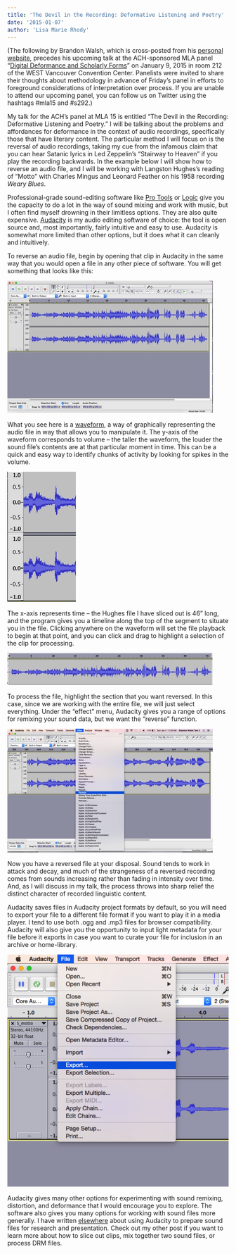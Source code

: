 ```yaml
---
title: 'The Devil in the Recording: Deformative Listening and Poetry'
date: '2015-01-07'
author: 'Lisa Marie Rhody'
---
```

(The following by Brandon Walsh, which is cross-posted from his [personal website](http://bmw9t.github.io/), precedes his upcoming talk at the ACH-sponsored MLA panel “[Digital Deformance and Scholarly Forms](http://www.mla.org/program_details?prog_id=292&year=2015)” on January 9, 2015 in room 212 of the WEST Vancouver Convention Center. Panelists were invited to share their thoughts about methodology in advance of Friday’s panel in efforts to foreground considerations of interpretation over process. If you are unable to attend our upcoming panel, you can follow us on Twitter using the hashtags #mla15 and #s292.)

My talk for the ACH’s panel at MLA 15 is entitled “The Devil in the Recording: Deformative Listening and Poetry.” I will be talking about the problems and affordances for deformance in the context of audio recordings, specifically those that have literary content. The particular method I will focus on is the reversal of audio recordings, taking my cue from the infamous claim that you can hear Satanic lyrics in Led Zeppelin’s “Stairway to Heaven” if you play the recording backwards. In the example below I will show how to reverse an audio file, and I will be working with Langston Hughes’s reading of “Motto” with Charles Mingus and Leonard Feather on his 1958 recording *Weary Blues*.

Professional-grade sound-editing software like [Pro Tools](http://www.avid.com/us/products/family/pro-tools/) or [Logic](https://www.apple.com/logic-pro/) give you the capacity to do a lot in the way of sound mixing and work with music, but I often find myself drowning in their limitless options. They are also quite expensive. [Audacity](http://audacity.sourceforge.net/) is my audio editing software of choice: the tool is open source and, most importantly, fairly intuitive and easy to use. Audacity is somewhat more limited than other options, but it does what it can cleanly and intuitively.

To reverse an audio file, begin by opening that clip in Audacity in the same way that you would open a file in any other piece of software. You will get something that looks like this:

![Screenshot of Audacity's main screen with a single track of audio added](figure-1.jpg)

What you see here is a [waveform](http://manual.audacityteam.org/o/man/audacity_waveform.html), a way of graphically representing the audio file in way that allows you to manipulate it. The y-axis of the waveform corresponds to volume – the taller the waveform, the louder the sound file’s contents are at that particular moment in time. This can be a quick and easy way to identify chunks of activity by looking for spikes in the volume.

![Close-up screenshot of an audio waveform in Audacity](figure-2.jpg)

The x-axis represents time – the Hughes file I have sliced out is 46” long, and the program gives you a timeline along the top of the segment to situate you in the file. Clicking anywhere on the waveform will set the file playback to begin at that point, and you can click and drag to highlight a selection of the clip for processing.

![Screenshot of an Audacity audio track with a time selection highlighted](figure-3.jpg)

To process the file, highlight the section that you want reversed. In this case, since we are working with the entire file, we will just select everything. Under the “effect” menu, Audacity gives you a range of options for remixing your sound data, but we want the “reverse” function.

![Screenshot highlighting the Effect > Reverse menu option in Audacity](figure-4.jpg)

Now you have a reversed file at your disposal. Sound tends to work in attack and decay, and much of the strangeness of a reversed recording comes from sounds increasing rather than fading in intensity over time. And, as I will discuss in my talk, the process throws into sharp relief the distinct character of recorded linguistic content.

Audacity saves files in Audacity project formats by default, so you will need to export your file to a different file format if you want to play it in a media player. I tend to use both .ogg and .mp3 files for browser compatibility. Audacity will also give you the opportunity to input light metadata for your file before it exports in case you want to curate your file for inclusion in an archive or home-library.

![Screenshot highlighting the File > Export menu option in Audacity](figure-5.png)

Audacity gives many other options for experimenting with sound remixing, distortion, and deformance that I would encourage you to explore. The software also gives you many options for working with sound files more generally. I have written [elsewhere](http://bmw9t.github.io/blog/2013/11/13/audio-at-thatcampva/) about using Audacity to prepare sound files for research and presentation. Check out my other post if you want to learn more about how to slice out clips, mix together two sound files, or process DRM files.